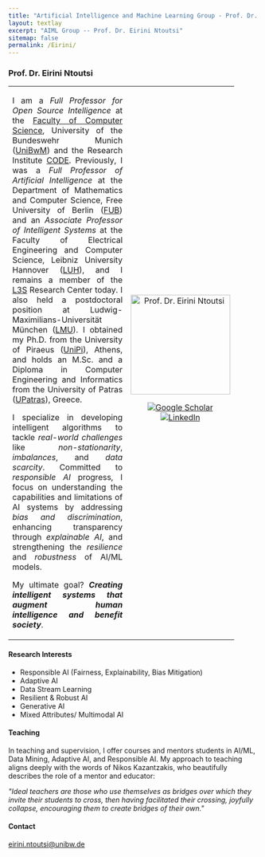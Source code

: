 ```yaml
---
title: "Artificial Intelligence and Machine Learning Group - Prof. Dr. Eirini Ntoutsi"
layout: textlay
excerpt: "AIML Group -- Prof. Dr. Eirini Ntoutsi"
sitemap: false
permalink: /Eirini/
---
```


### Prof. Dr. Eirini Ntoutsi

<table style="border-collapse: collapse; width: 90%;" border="0">
<tbody>
<tr>
<td style="width: 70%; text-align: justify;">
<p>I am a <em>Full Professor for Open Source Intelligence</em> at the <a href="https://www.unibw.de/inf" target="_new">Faculty of Computer Science</a>, University of the Bundeswehr Munich (<a href="https://www.unibw.de/" target="_new">UniBwM</a>) and the Research Institute <a href="https://www.unibw.de/code" target="_new">CODE</a>. Previously, I was a <em>Full Professor of Artificial Intelligence</em> at the Department of Mathematics and Computer Science, Free University of Berlin (<a href="https://www.fu-berlin.de/" target="_new">FUB</a>) and an <em>Associate Professor of Intelligent Systems</em> at the Faculty of Electrical Engineering and Computer Science, Leibniz University Hannover (<a href="https://www.uni-hannover.de/en/" target="_new">LUH</a>), and I remains a member of the <a href="https://www.l3s.de/" target="_new">L3S</a> Research Center today. I also held a postdoctoral position at Ludwig-Maximilians-Universität München (<a href="" target="_new">LMU</a>). I obtained my Ph.D. from the University of Piraeus (<a href="http://unipi.gr/" target="_new">UniPi</a>), Athens, and holds an M.Sc. and a Diploma in Computer Engineering and Informatics from the University of Patras (<a href="https://www.upatras.gr/" target="_new">UPatras</a>), Greece.</p>

<p>I specialize in developing intelligent algorithms to tackle <em>real-world challenges</em> like <em>non-stationarity</em>, <em>imbalances</em>, and <em>data scarcity</em>. Committed to <em>responsible AI</em> progress, I focus on understanding the capabilities and limitations of AI systems by addressing <em>bias and discrimination</em>, enhancing transparency through <em>explainable AI</em>, and strengthening the <em>resilience</em> and <em>robustness</em> of AI/ML models.</p>

My ultimate goal? <strong><em>Creating intelligent systems that augment human intelligence and benefit society</em></strong>.
</td>
<td style="width: 30%; text-align: center;">
<img src="{{ site.baseurl }}/images/teampic/Eirini.jpg" alt="Prof. Dr. Eirini Ntoutsi" width="200"/><br>

  <a href="https://scholar.google.com/citations?user=RdA9uxYAAAAJ&hl=en"><img src="https://upload.wikimedia.org/wikipedia/commons/a/a9/Google_Scholar_blue_logo.png" alt="Google Scholar"/></a>
<a href="https://www.linkedin.com/in/eirinintoutsi/"><img src="https://www.unibw.de/resolveuid/dc75c14944cc4052b900b5bc2def5e6a/@@images/image/icon" alt="LinkedIn"/></a>
</td>
</tr>
</tbody>
</table>

#### Research Interests
<ul>
  <li>Responsible AI (Fairness, Explainability, Bias Mitigation)</li>
  <li>Adaptive AI</li>
  <li>Data Stream Learning</li>
  <li>Resilient & Robust AI</li>
  <li>Generative AI</li>
  <li>Mixed Attributes/ Multimodal AI</li>
</ul>

#### Teaching
<p>In teaching and supervision, I offer courses and mentors students in AI/ML, Data Mining, Adaptive AI, and Responsible AI. My approach to teaching aligns deeply with the words of Nikos Kazantzakis, who beautifully describes the role of a mentor and educator:
  
<em>"Ideal teachers are those who use themselves as bridges over which they invite their students to cross, then having facilitated their crossing, joyfully collapse, encouraging them to create bridges of their own." </em></p>


#### Contact
eirini.ntoutsi@unibw.de
